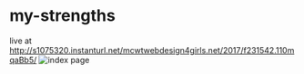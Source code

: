 # my-strengths
live at http://s1075320.instanturl.net/mcwtwebdesign4girls.net/2017/f231542.110mqaBb5/
![index page](https://bit.ly/2T2eBe5)
